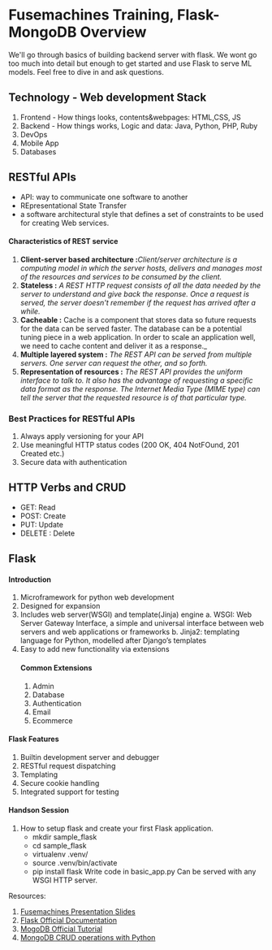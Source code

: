 # Fusemachines Training, Flask-MongoDB Overview
We'll go through basics of building backend server with flask. We wont go too much into detail but enough to get started and use Flask to serve ML models. Feel free to dive in and ask questions.

## Technology - Web development Stack
1. Frontend
		- How things looks, contents&webpages:  HTML,CSS, JS
2. Backend
		- How things works, Logic and data: Java, Python, PHP, Ruby
3. DevOps
4. Mobile App
5. Databases

## RESTful APIs
- API: way to communicate one software to another
- REpresentational State Transfer
- a software architectural style that defines a set of constraints to be used for creating Web services.
#### Characteristics of REST service
1.  **Client-server based architecture :**_Client/server architecture is a computing model in which the server hosts, delivers and manages most of the resources and services to be consumed by the client._
2.  **Stateless :** _A REST HTTP request consists of all the data needed by the server to understand and give back the response. Once a request is served, the server doesn't remember if the request has arrived after a while._
3.  **Cacheable :** Cache is a component that stores data so future requests for the data can be served faster. The database can be a potential tuning piece in a web application. In order to scale an application well, we need to cache content and deliver it as a response._
4.  **Multiple layered system :** _The REST API can be served from multiple servers. One server can request the other, and so forth._
5.  **Representation of resources :** _The REST API provides the uniform interface to talk to. It also has the advantage of requesting a specific data format as the response. The Internet Media Type (MIME type) can tell the server that the requested resource is of that particular type._

### Best Practices for RESTful APIs
1. Always apply versioning for your API
2. Use meaningful HTTP status codes (200 OK, 404 NotFOund, 201 Created etc.)
3. Secure data with authentication

## HTTP Verbs and CRUD
- GET: Read
- POST: Create
- PUT: Update
- DELETE : Delete

## Flask
#### Introduction
1. Microframework for python web development
2. Designed for expansion
3. Includes web server(WSGI) and template(Jinja) engine
		a. WSGI: Web Server Gateway Interface, a simple and universal interface between web servers and web applications or frameworks
		b. Jinja2: templating language for Python, modelled after Django’s templates
4. Easy to add new functionality via extensions
	#### Common Extensions
	1. Admin
	2. Database
	3. Authentication
	4. Email
	5. Ecommerce

#### Flask Features
1. Builtin development server and debugger
2. RESTful request dispatching
3. Templating
4. Secure cookie handling
5. Integrated support for testing

#### Handson Session
1. How to setup flask and create your first Flask application.
	- mkdir sample_flask
	- cd sample_flask
	- virtualenv .venv/
	- source .venv/bin/activate
	- pip install flask
	Write code in basic_app.py
	Can be served with any WSGI HTTP server.

Resources:

1. [Fusemachines Presentation Slides](https://docs.google.com/presentation/d/1uxqeL11U1VsnmMV1ZwcdyGUgzSSDhaUuJs38otCtIvE/edit?usp=sharing)
2. [Flask Official Documentation](http://flask.pocoo.org/docs/1.0/)
3. [MogoDB Official Tutorial](https://docs.mongodb.com/manual/tutorial/)
4. [MongoDB CRUD operations with Python](https://micropyramid.com/blog/mongodb-crud-operations-with-python-pymongo/)
